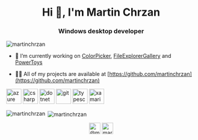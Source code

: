 <h1 align="center">Hi 👋, I'm Martin Chrzan</h1>
<h3 align="center">Windows desktop developer</h3>

<p align="left"> <img src="https://komarev.com/ghpvc/?username=martinchrzan" alt="martinchrzan" /> </p>

- 🔭 I’m currently working on [ColorPicker](https://github.com/martinchrzan/ColorPicker), [FileExplorerGallery](https://github.com/martinchrzan/FileExplorerGallery) and [PowerToys](https://github.com/microsoft/PowerToys)

- 👨‍💻 All of my projects are available at [https://github.com/martinchrzan](https://github.com/martinchrzan)

<p align="left"><img src="https://www.vectorlogo.zone/logos/microsoft_azure/microsoft_azure-icon.svg" alt="azure" width="40" height="40"/> <img src="https://devicons.github.io/devicon/devicon.git/icons/csharp/csharp-original.svg" alt="csharp" width="40" height="40"/> <img src="https://devicons.github.io/devicon/devicon.git/icons/dot-net/dot-net-original-wordmark.svg" alt="dotnet" width="40" height="40"/> <img src="https://www.vectorlogo.zone/logos/git-scm/git-scm-icon.svg" alt="git" width="40" height="40"/> <img src="https://devicons.github.io/devicon/devicon.git/icons/typescript/typescript-original.svg" alt="typescript" width="40" height="40"/> <img src="https://raw.githubusercontent.com/detain/svg-logos/780f25886640cef088af994181646db2f6b1a3f8/svg/xamarin.svg" alt="xamarin" width="40" height="40"/></p><p><img align="left" src="https://github-readme-stats.vercel.app/api/top-langs/?username=martinchrzan&layout=compact&hide=html" alt="martinchrzan" /></p>

<p>&nbsp;<img align="center" src="https://github-readme-stats.vercel.app/api?username=martinchrzan&show_icons=true" alt="martinchrzan" /></p>

<p align="center">
<a href="https://twitter.com/@martinchrzan" target="blank"><img align="center" src="https://cdn.jsdelivr.net/npm/simple-icons@3.0.1/icons/twitter.svg" alt="@martinchrzan" height="30" width="30" /></a>
<a href="https://www.linkedin.com/in/martin-chrzan-2b999050/" target="blank"><img align="center" src="https://cdn.jsdelivr.net/npm/simple-icons@3.0.1/icons/linkedin.svg" alt="martinchrzan" height="30" width="30" /></a>
</p>
